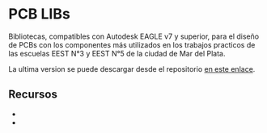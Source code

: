 # PCB LIBs

Bibliotecas, compatibles con Autodesk EAGLE v7 y superior, para el diseño de PCBs con los componentes más utilizados en los trabajos practicos de las escuelas EEST N°3 y EEST N°5 de la ciudad de Mar del Plata.

La ultima version se puede descargar desde el repositorio [en este enlace](https://github.com/lmtreser/pcb_libs/).

## Recursos

- []()
- []()

